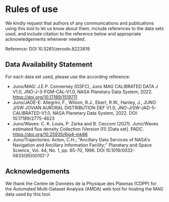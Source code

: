 # Rules of use

We kindly request that authors of any communications and publications using this tool to let us know about them, include references to the data sets used, and include citation to the reference below and appropriate acknowledgements whenever needed.

Reference: DOI 10.5281/zenodo.8223819


## Data Availability Statement
For each data set used, please use the according reference:

* Juno/MAG: J.E.P. Connerney (GSFC), Juno MAG CALIBRATED DATA J V1.0, JNO-J-3-FGM-CAL-V1.0, NASA Planetary Data System, 2022. https://doi.org/10.17189/1519711
* Juno/JADE-E: Allegrini, F., Wilson, R.J., Ebert, R.W., Hanley, J., JUNO J/SW JOVIAN AURORAL DISTRIBUTION DEF V1.0, JNO-J/SW-JAD-5-CALIBRATED-V1.0, NASA Planetary Data System, 2022. DOI: 10.17189/2775-4623
* Juno/Waves: C. K. Louis, P. Zarka and B. Cecconi (2021). Juno/Waves estimated flux density Collection (Version 01) [Data set]. PADC. https://doi.org/10.25935/6jg4-mk86
* Juno/Trajectories: Acton, C.H.; "Ancillary Data Services of NASA's Navigation and Ancillary Information Facility;" Planetary and Space Science, Vol. 44, No. 1, pp. 65-70, 1996. DOI 10.1016/0032-0633(95)00107-7

## Acknowledgements
We thank the Centre de Données de la Physique des Plasmas (CDPP) for the Automated Multi-Dataset Analysis (AMDA) web tool for hosting the MAG data used by this tool.
